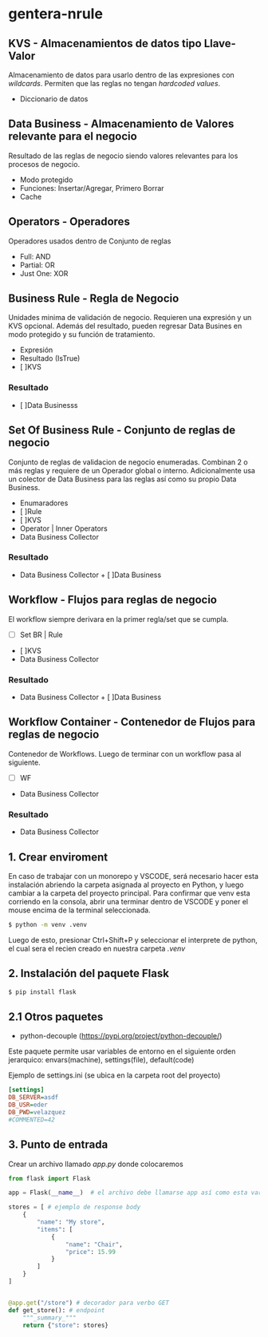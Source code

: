 # gentera-nrule

## KVS - Almacenamientos de datos tipo Llave-Valor
Almacenamiento de datos para usarlo dentro de las expresiones con _wildcards_. Permiten que las reglas no tengan _hardcoded values_. 
- Diccionario de datos

## Data Business - Almacenamiento de Valores relevante para el negocio
Resultado de las reglas de negocio siendo valores relevantes para los procesos de negocio.
- Modo protegido
- Funciones: Insertar/Agregar, Primero Borrar
- Cache

## Operators - Operadores
Operadores usados dentro de Conjunto de reglas
- Full: AND
- Partial: OR
- Just One: XOR

## Business Rule - Regla de Negocio
Unidades minima de validación de negocio. Requieren una expresión y un KVS opcional. Además del resultado, pueden regresar Data Busines en modo protegido y su función de tratamiento.
- Expresión
- Resultado (IsTrue)
- [ ]KVS
### Resultado
- [ ]Data Businesss

## Set Of Business Rule - Conjunto de reglas de negocio
Conjunto de reglas de validacion de negocio enumeradas. Combinan 2 o más reglas y requiere de un Operador global o interno. Adicionalmente usa un colector de Data Business para las reglas así como su propio Data Business.
- Enumaradores
- [ ]Rule
- [ ]KVS
- Operator | Inner Operators
- Data Business Collector
### Resultado
- Data Business Collector + [ ]Data Business

## Workflow - Flujos para reglas de negocio
El workflow siempre derivara en la primer regla/set que se cumpla.
- [ ] Set BR | Rule
- [ ]KVS
- Data Business Collector
### Resultado
- Data Business Collector + [ ]Data Business

## Workflow Container - Contenedor de Flujos para reglas de negocio
Contenedor de Workflows. Luego de terminar con un workflow pasa al siguiente.
- [ ] WF
- Data Business Collector
### Resultado
- Data Business Collector

## 1. Crear enviroment
En caso de trabajar con un monorepo y VSCODE, será necesario hacer esta instalación abriendo la carpeta asignada al proyecto en Python, y luego cambiar a la carpeta del proyecto principal. Para confirmar que venv esta corriendo en la consola, abrir una terminar dentro de VSCODE y poner el mouse encima de la terminal seleccionada. 
```bash
$ python -m venv .venv
```
Luego de esto, presionar Ctrl+Shift+P y seleccionar el interprete de python, el cual sera el recien creado en nuestra carpeta _.venv_


## 2. Instalación del paquete Flask
```bash
$ pip install flask  
```

## 2.1 Otros paquetes
- python-decouple (https://pypi.org/project/python-decouple/)

Este paquete permite usar variables de entorno en el siguiente orden jerarquico: envars(machine), settings(file), default(code)

Ejemplo de settings.ini (se ubica en la carpeta root del proyecto)
```ini
[settings]
DB_SERVER=asdf
DB_USR=eder
DB_PWD=velazquez
#COMMENTED=42
```


## 3. Punto de entrada
Crear un archivo llamado _app.py_ donde colocaremos 
```python
from flask import Flask

app = Flask(__name__)  # el archivo debe llamarse app así como esta variable

stores = [ # ejemplo de response body
    {
        "name": "My store",
        "items": [
            {
                "name": "Chair",
                "price": 15.99
            }
        ]
    }
]


@app.get("/store") # decorador para verbo GET
def get_store(): # endpoint
    """_summary_"""
    return {"store": stores}
```
